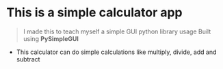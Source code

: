 # This is a simple calculator app

> I made this to teach myself a simple GUI python library usage
> Built using **PySimpleGUI**

* This calculator can do simple calculations like multiply, divide, add and subtract